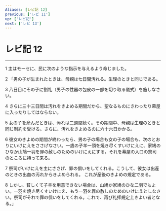```yaml
---
Aliases: [レビ記 12]
previous: ['レビ 11']
up: ['レビ記']
next: ['レビ 13']
---
```

# レビ記 12

***




1 
主はモーセに、民に次のような指示を与えるよう命じました。 



2 
「男の子が生まれたときは、母親は七日間汚れる。生理のときと同じである。 



3 
八日目にその子に割礼（男子の性器の包皮の一部を切り取る儀式）を施しなさい。 



4 
さらに三十三日間は汚れをきよめる期間だから、聖なるものにさわったり幕屋に入ったりしてはならない。 



5 
女の子を産んだときは、汚れは二週間続く。その期間中、母親は生理のときと同じ制約を受ける。さらに、汚れをきよめるのに六十六日かかる。 



6 
彼女のきよめの期間が終わったら、男の子の場合も女の子の場合も、次のとおりにいけにえをささげなさい。一歳の子羊一頭を焼き尽くすいけにえに、家鳩のひなか山鳩一羽を罪の赦しのためのいけにえにする。それを幕屋の入口の祭司のところに持って来る。 



7 
祭司がいけにえを主にささげ、罪の償いをしてくれる。こうして、彼女は出産のときの出血の汚れからきよめられる。 これが産後のきよめの規定である。 



8 
しかし、貧しくて子羊を用意できない場合は、山鳩か家鳩のひな二羽でもよい。一羽を焼き尽くすいけにえ、もう一羽を罪の赦しのためのいけにえとしなさい。祭司がそれで罪の償いをしてくれる。これで、再び礼拝規定上きよい者となる。」
